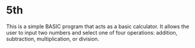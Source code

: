 # 5th
This is a simple BASIC program that acts as a basic calculator. It allows the user to input two numbers and select one of four operations: addition, subtraction, multiplication, or division.
